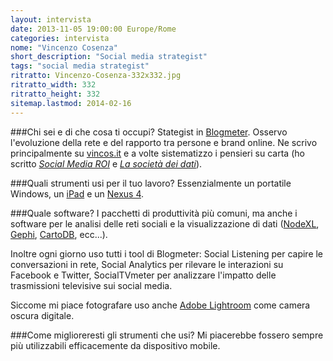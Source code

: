 ```yaml
---
layout: intervista
date: 2013-11-05 19:00:00 Europe/Rome
categories: intervista
nome: "Vincenzo Cosenza"
short_description: "Social media strategist"
tags: "social media strategist"
ritratto: Vincenzo-Cosenza-332x332.jpg
ritratto_width: 332
ritratto_height: 332
sitemap.lastmod: 2014-02-16
---
```



###Chi sei e di che cosa ti occupi?
Stategist in [Blogmeter][blogmeter]. Osservo l'evoluzione della rete e del rapporto tra persone e brand online. Ne scrivo principalmente su [vincos.it][blog] e a volte sistematizzo i pensieri su carta (ho scritto *[Social Media ROI][1]* e *[La società dei dati][2]*).

###Quali strumenti usi per il tuo lavoro?
Essenzialmente un portatile Windows, un [iPad][ipad] e un [Nexus 4][n4].

###Quale software?
I pacchetti di produttività più comuni, ma anche i software per le analisi delle reti sociali e la visualizzazione di dati ([NodeXL][nodeXL], [Gephi][gephi], [CartoDB][cartodb], ecc...).

Inoltre ogni giorno uso tutti i tool di Blogmeter: Social Listening per capire le conversazioni in rete, Social Analytics per rilevare le interazioni su Facebook e Twitter, SocialTVmeter per analizzare l'impatto delle trasmissioni televisive sui social media.

Siccome mi piace fotografare uso anche [Adobe Lightroom][lr] come camera oscura digitale.

###Come miglioreresti gli strumenti che usi?
Mi piacerebbe fossero sempre più utilizzabili efficacemente da dispositivo mobile.


[1]: http://www.amazon.it/Social-Media-ROI-Cosenza-Vincenzo/dp/8850331126/ "Social Media ROI su Amazon.it"
[2]: http://www.amazon.it/societ%C3%A0-dei-dati-Bees-ebook/dp/B009D01070/ "La società dei dati su Amazon.it"
[blogmeter]: http://www.blogmeter.it "Blogmeter: the social media intelligence company"
[blog]: http://vincos.it "Vincos blog"
[ipad]: http://www.apple.com/it/ipad/‎ "Apple iPad"
[n4]: http://www.google.it/nexus/4/ "Google Nexus 4"
[nodeXL]: http://nodexl.codeplex.com/ "NodeXL: Network Overview, Discovery and Exploration for Excel"
[gephi]: https://gephi.org "Gephi is an interactive visualization and exploration platform for all kinds of networks and complex systems, dynamic and hierarchical graphs."
[cartodb]: http://cartodb.com/ "From polygons to points. From hundreds to millions. No limits with CartoDB."
[lr]: http://www.adobe.com/it/products/photoshop-lightroom.html "Adobe Photoshop Lightroom"
